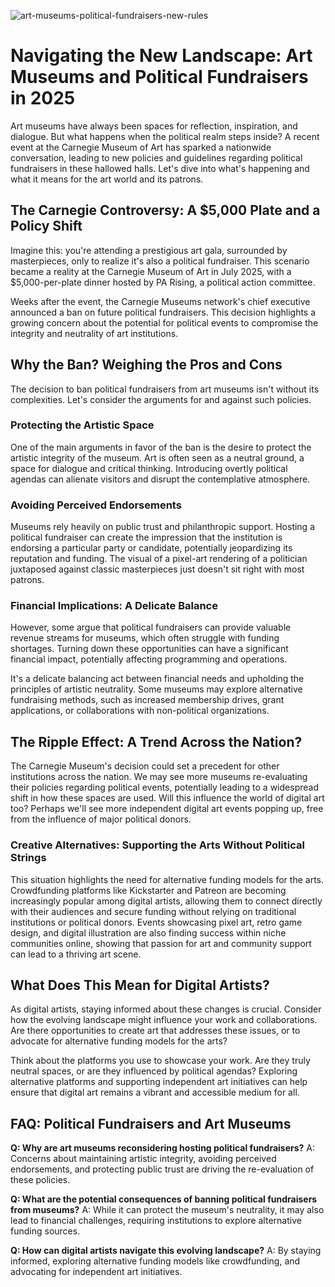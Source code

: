 ![art-museums-political-fundraisers-new-rules](https://images.pexels.com/photos/30002218/pexels-photo-30002218.jpeg?auto=compress&cs=tinysrgb&fit=crop&h=627&w=1200)

# Navigating the New Landscape: Art Museums and Political Fundraisers in 2025

Art museums have always been spaces for reflection, inspiration, and dialogue. But what happens when the political realm steps inside? A recent event at the Carnegie Museum of Art has sparked a nationwide conversation, leading to new policies and guidelines regarding political fundraisers in these hallowed halls. Let's dive into what's happening and what it means for the art world and its patrons.

## The Carnegie Controversy: A $5,000 Plate and a Policy Shift

Imagine this: you're attending a prestigious art gala, surrounded by masterpieces, only to realize it's also a political fundraiser. This scenario became a reality at the Carnegie Museum of Art in July 2025, with a $5,000-per-plate dinner hosted by PA Rising, a political action committee. 

Weeks after the event, the Carnegie Museums network's chief executive announced a ban on future political fundraisers. This decision highlights a growing concern about the potential for political events to compromise the integrity and neutrality of art institutions.

## Why the Ban? Weighing the Pros and Cons

The decision to ban political fundraisers from art museums isn't without its complexities. Let's consider the arguments for and against such policies.

### Protecting the Artistic Space

One of the main arguments in favor of the ban is the desire to protect the artistic integrity of the museum. Art is often seen as a neutral ground, a space for dialogue and critical thinking. Introducing overtly political agendas can alienate visitors and disrupt the contemplative atmosphere.

### Avoiding Perceived Endorsements

Museums rely heavily on public trust and philanthropic support. Hosting a political fundraiser can create the impression that the institution is endorsing a particular party or candidate, potentially jeopardizing its reputation and funding. The visual of a pixel-art rendering of a politician juxtaposed against classic masterpieces just doesn't sit right with most patrons.

### Financial Implications: A Delicate Balance

However, some argue that political fundraisers can provide valuable revenue streams for museums, which often struggle with funding shortages. Turning down these opportunities can have a significant financial impact, potentially affecting programming and operations.

It's a delicate balancing act between financial needs and upholding the principles of artistic neutrality. Some museums may explore alternative fundraising methods, such as increased membership drives, grant applications, or collaborations with non-political organizations.

## The Ripple Effect: A Trend Across the Nation?

The Carnegie Museum's decision could set a precedent for other institutions across the nation. We may see more museums re-evaluating their policies regarding political events, potentially leading to a widespread shift in how these spaces are used. Will this influence the world of digital art too? Perhaps we'll see more independent digital art events popping up, free from the influence of major political donors.

### Creative Alternatives: Supporting the Arts Without Political Strings

This situation highlights the need for alternative funding models for the arts. Crowdfunding platforms like Kickstarter and Patreon are becoming increasingly popular among digital artists, allowing them to connect directly with their audiences and secure funding without relying on traditional institutions or political donors. Events showcasing pixel art, retro game design, and digital illustration are also finding success within niche communities online, showing that passion for art and community support can lead to a thriving art scene.

## What Does This Mean for Digital Artists?

As digital artists, staying informed about these changes is crucial. Consider how the evolving landscape might influence your work and collaborations. Are there opportunities to create art that addresses these issues, or to advocate for alternative funding models for the arts?

Think about the platforms you use to showcase your work. Are they truly neutral spaces, or are they influenced by political agendas? Exploring alternative platforms and supporting independent art initiatives can help ensure that digital art remains a vibrant and accessible medium for all.

## FAQ: Political Fundraisers and Art Museums

**Q: Why are art museums reconsidering hosting political fundraisers?**
A: Concerns about maintaining artistic integrity, avoiding perceived endorsements, and protecting public trust are driving the re-evaluation of these policies.

**Q: What are the potential consequences of banning political fundraisers from museums?**
A: While it can protect the museum's neutrality, it may also lead to financial challenges, requiring institutions to explore alternative funding sources.

**Q: How can digital artists navigate this evolving landscape?**
A: By staying informed, exploring alternative funding models like crowdfunding, and advocating for independent art initiatives.
